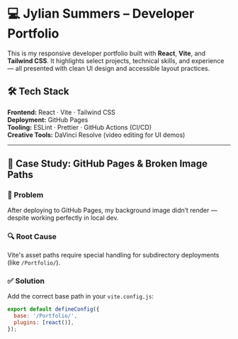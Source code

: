 # 💻 Jylian Summers – Developer Portfolio

This is my responsive developer portfolio built with **React**, **Vite**, and **Tailwind CSS**. It highlights select projects, technical skills, and experience — all presented with clean UI design and accessible layout practices.

## 🛠 Tech Stack

**Frontend:** React · Vite · Tailwind CSS  
**Deployment:** GitHub Pages  
**Tooling:** ESLint · Prettier · GitHub Actions (CI/CD)  
**Creative Tools:** DaVinci Resolve (video editing for UI demos)

---

## 🧠 Case Study: GitHub Pages & Broken Image Paths

### 🐞 Problem  
After deploying to GitHub Pages, my background image didn’t render — despite working perfectly in local dev.

### 🔍 Root Cause  
Vite's asset paths require special handling for subdirectory deployments (like `/Portfolio/`).

### ✅ Solution  
Add the correct base path in your `vite.config.js`:

```js
export default defineConfig({
  base: '/Portfolio/',
  plugins: [react()],
});
 
